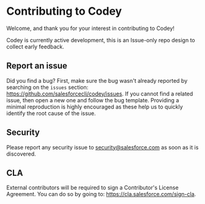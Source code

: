 # Contributing to Codey
Welcome, and thank you for your interest in contributing to Codey!

Codey is currently active development, this is an Issue-only repo design to collect early feedback.

## Report an issue
Did you find a bug? First, make sure the bug wasn't already reported by searching on the `issues` section: https://github.com/salesforcecli/codey/issues.
If you cannot find a related issue, then open a new one and follow the bug template. Providing a minimal reproduction is highly encouraged as these help us to quickly identify the root cause of the issue.

## Security
Please report any security issue to security@salesforce.com as soon as it is discovered.

## CLA
External contributors will be required to sign a Contributor's License Agreement. You can do so by going to: https://cla.salesforce.com/sign-cla.

